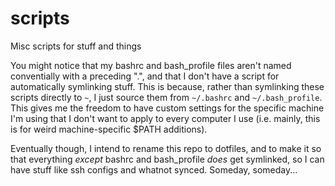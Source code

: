 # scripts
Misc scripts for stuff and things

You might notice that my bashrc and bash\_profile files aren't named conventially with a preceding ".", and that I don't have a script for automatically symlinking stuff. This is because, rather than symlinking these scripts directly to `~`, I just source them from `~/.bashrc` and `~/.bash_profile`. This gives me the freedom to have custom settings for the specific machine I'm using that I don't want to apply to every computer I use (i.e. mainly, this is for weird machine-specific $PATH additions).

Eventually though, I intend to rename this repo to dotfiles, and to make it so that everything _except_ bashrc and bash\_profile _does_ get symlinked, so I can have stuff like ssh configs and whatnot synced. Someday, someday...
